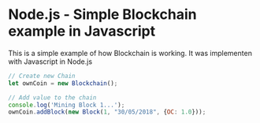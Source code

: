 # Node.js - Simple Blockchain example in Javascript

This is a simple example of how Blockchain is working.
It was implementen with Javascript in Node.js


```javascript
// Create new Chain
let ownCoin = new Blockchain();
```

```javascript
// Add value to the chain
console.log('Mining Block 1...');
ownCoin.addBlock(new Block(1, "30/05/2018", {OC: 1.0}));
```
